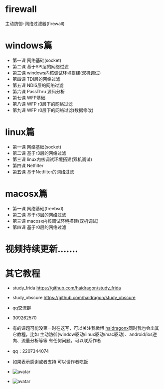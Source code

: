 # firewall
主动防御-网络过滤器(firewall)
# windows篇
* 第一课 网络基础(socket)
* 第二课 基于SPI层的网络过滤
* 第三课 windows内核调试环境搭建(双机调试)
* 第四课 TDI层的网络过滤
* 第五课 NDIS层的网络过滤
* 第六课 PassThru 源码分析
* 第七课 WFP基础
* 第八课 WFP r3层下的网络过滤
* 第九课 WFP r0层下的网络过滤(数据修改)
# linux篇
* 第一课 网络基础(socket)
* 第二课 基于r3层的网络过滤
* 第三课 linux内核调试环境搭建(双机调试)
* 第四课 Netfilter
* 第五课 基于Netfilter的网络过滤
# macosx篇
* 第一课 网络基础(freebsd)
* 第二课 基于r3层的网络过滤
* 第三课 macosx内核调试环境搭建(双机调试)
* 第四课 基于r0层的网络过滤

# 视频持续更新.......  
# 其它教程
* study_frida https://github.com/haidragon/study_frida
* study_obscure https://github.com/haidragon/study_obscure
* qq交流群 
* 309262570
* 有的课题可能没第一时在这写，可以关注我微博 [haidragonx](https://weibo.com/haidragon)同时我也会出其它教程，比如 主动防御(window驱动/linux驱动/mac驱动）、android/ios逆向、流量分析等等 有任何问题。可以联系作者
* qq：2207344074
* 如果表示感谢或者支持 可以请作者吃饭
* ![avatar](https://github.com/haidragon/study_frida/blob/master/image/791577372414_.pic.jpg)


* ![avatar](https://github.com/haidragon/study_frida/blob/master/image/761577371002_.pic.jpg)
